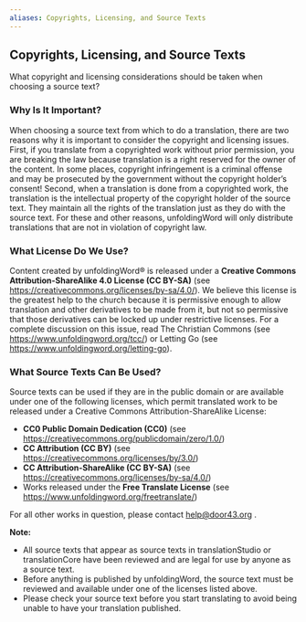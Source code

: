 ```yaml
---
aliases: Copyrights, Licensing, and Source Texts
---
```


## Copyrights, Licensing, and Source Texts

What copyright and licensing considerations should be taken when choosing a source text?

### Why Is It Important?

When choosing a source text from which to do a translation, there are two reasons why it is important to consider the copyright and licensing issues. First, if you translate from a copyrighted work without prior permission, you are breaking the law because translation is a right reserved for the owner of the content. In some places, copyright infringement is a criminal offense and may be prosecuted by the government without the copyright holder’s consent! Second, when a translation is done from a copyrighted work, the translation is the intellectual property of the copyright holder of the source text. They maintain all the rights of the translation just as they do with the source text. For these and other reasons, unfoldingWord will only distribute translations that are not in violation of copyright law.

### What License Do We Use?

Content created by unfoldingWord® is released under a **Creative Commons Attribution-ShareAlike 4.0 License (CC BY-SA)** (see https://creativecommons.org/licenses/by-sa/4.0/). We believe this license is the greatest help to the church because it is permissive enough to allow translation and other derivatives to be made from it, but not so permissive that those derivatives can be locked up under restrictive licenses. For a complete discussion on this issue, read The Christian Commons (see https://www.unfoldingword.org/tcc/) or Letting Go (see https://www.unfoldingword.org/letting-go).

### What Source Texts Can Be Used?

Source texts can be used if they are in the public domain or are available under one of the following licenses, which permit translated work to be released under a Creative Commons Attribution-ShareAlike License:

* **CC0 Public Domain Dedication (CC0)** (see https://creativecommons.org/publicdomain/zero/1.0/)
* **CC Attribution (CC BY)** (see https://creativecommons.org/licenses/by/3.0/)
* **CC Attribution-ShareAlike (CC BY-SA)** (see https://creativecommons.org/licenses/by-sa/4.0/)
* Works released under the **Free Translate License** (see https://www.unfoldingword.org/freetranslate/)

For all other works in question, please contact <help@door43.org> .

**Note:**

* All source texts that appear as source texts in translationStudio or translationCore have been reviewed and are legal for use by anyone as a source text.
* Before anything is published by unfoldingWord, the source text must be reviewed and available under one of the licenses listed above.
* Please check your source text before you start translating to avoid being unable to have your translation published.
